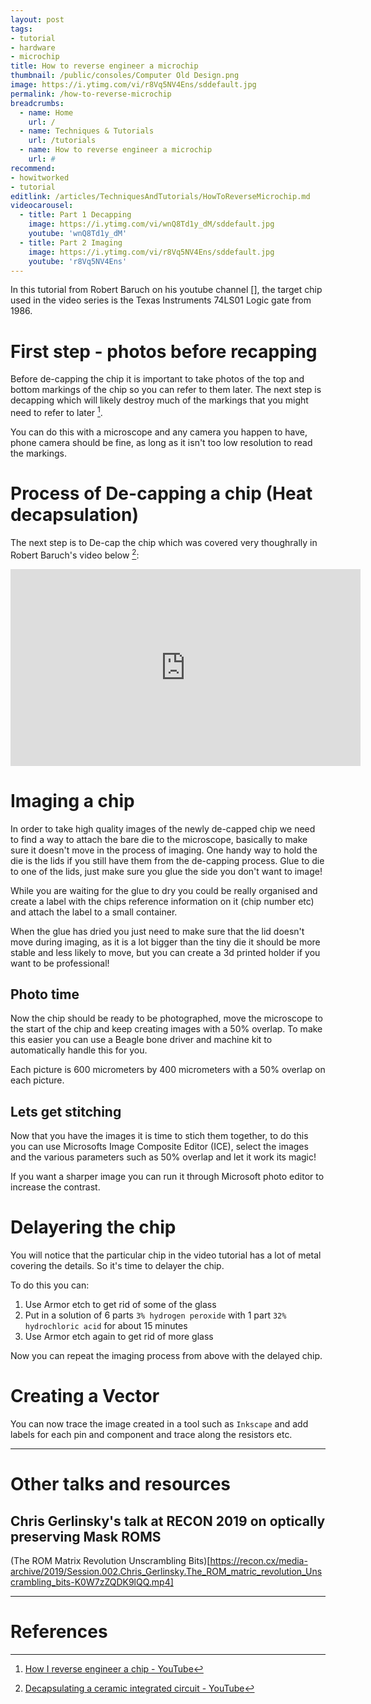```yaml
---
layout: post
tags: 
- tutorial
- hardware
- microchip
title: How to reverse engineer a microchip
thumbnail: /public/consoles/Computer Old Design.png
image: https://i.ytimg.com/vi/r8Vq5NV4Ens/sddefault.jpg
permalink: /how-to-reverse-microchip
breadcrumbs:
  - name: Home
    url: /
  - name: Techniques & Tutorials
    url: /tutorials
  - name: How to reverse engineer a microchip
    url: #
recommend: 
- howitworked
- tutorial
editlink: /articles/TechniquesAndTutorials/HowToReverseMicrochip.md
videocarousel:
  - title: Part 1 Decapping
    image: https://i.ytimg.com/vi/wnQ8Td1y_dM/sddefault.jpg
    youtube: 'wnQ8Td1y_dM'
  - title: Part 2 Imaging
    image: https://i.ytimg.com/vi/r8Vq5NV4Ens/sddefault.jpg
    youtube: 'r8Vq5NV4Ens'
---
```

In this tutorial from Robert Baruch on his youtube channel [], the target chip used in the video series is the Texas Instruments 74LS01 Logic gate from 1986.

# First step - photos before recapping
Before de-capping the chip it is important to take photos of the top and bottom markings of the chip so you can refer to them later. The next step is decapping which will likely destroy much of the markings that you might need to refer to later [^1].

You can do this with a microscope and any camera you happen to have, phone camera should be fine, as long as it isn't too low resolution to read the markings.

# Process of De-capping a chip (Heat decapsulation)
The next step is to De-cap the chip which was covered very thoughrally in Robert Baruch's video below [^2]:
<iframe width="560" height="315" src="https://www.youtube.com/embed/wnQ8Td1y_dM" frameborder="0" allow="accelerometer; autoplay; encrypted-media; gyroscope; picture-in-picture" allowfullscreen></iframe>


# Imaging a chip
In order to take high quality images of the newly de-capped chip we need to find a way to attach the bare die to the microscope, basically to make sure it doesn't move in the process of imaging. One handy way to hold the die is the lids if you still have them from the de-capping process. Glue to die to one of the lids, just make sure you glue the side you don't want to image!

While you are waiting for the glue to dry you could be really organised and create a label with the chips reference information on it (chip number etc) and attach the label to a small container.

When the glue has dried you just need to make sure that the lid doesn't move during imaging, as it is a lot bigger than the tiny die it should be more stable and less likely to move, but you can create a 3d printed holder if you want to be professional!

## Photo time
Now the chip should be ready to be photographed, move the microscope to the start of the chip and keep creating images with a 50% overlap. To make this easier you can use a Beagle bone driver and machine kit to automatically handle this for you.

Each picture is 600 micrometers by 400 micrometers with a 50% overlap on each picture. 

## Lets get stitching
Now that you have the images it is time to stich them together, to do this you can use Microsofts Image Composite Editor (ICE), select the images and the various parameters such as 50% overlap and let it work its magic!

If you want a sharper image you can run it through Microsoft photo editor to increase the contrast.

# Delayering the chip
You will notice that the particular chip in the video tutorial has a lot of metal covering the details. So it's time to delayer the chip.

To do this you can:
1. Use Armor etch to get rid of some of the glass
2. Put in a solution of 6 parts `3% hydrogen peroxide` with 1 part `32% hydrochloric acid` for about 15 minutes
3. Use Armor etch again to get rid of more glass

Now you can repeat the imaging process from above with the delayed chip.

# Creating a Vector 
You can now trace the image created in a tool such as `Inkscape` and add labels for each pin and component and trace along the resistors etc.

---
# Other talks and resources

## Chris Gerlinsky's talk at RECON 2019 on optically preserving Mask ROMS
(The ROM Matrix Revolution Unscrambling Bits)[https://recon.cx/media-archive/2019/Session.002.Chris_Gerlinsky.The_ROM_matric_revolution_Unscrambling_bits-K0W7zZQDK9lQQ.mp4]

---
# References
[^1]: [How I reverse engineer a chip - YouTube](https://www.youtube.com/watch?v=r8Vq5NV4Ens)
[^2]: [Decapsulating a ceramic integrated circuit - YouTube](https://www.youtube.com/watch?v=wnQ8Td1y_dM)
